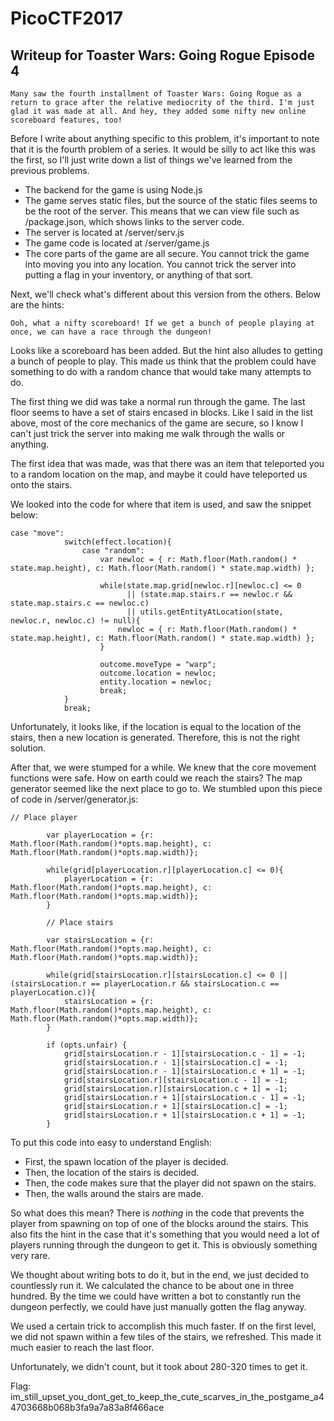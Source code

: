 # PicoCTF2017  
## Writeup for Toaster Wars: Going Rogue Episode 4  

    Many saw the fourth installment of Toaster Wars: Going Rogue as a return to grace after the relative mediocrity of the third. I'm just glad it was made at all. And hey, they added some nifty new online scoreboard features, too!

Before I write about anything specific to this problem, it's important to note that it is the fourth problem of a series. It would be silly to act like this was the first, so I'll just write down a list of things we've learned from the previous problems.  

* The backend for the game is using Node.js
* The game serves static files, but the source of the static files seems to be the root of the server. This means that we can view file such as /package.json, which shows links to the server code.
* The server is located at /server/serv.js
* The game code is located at /server/game.js
* The core parts of the game are all secure. You cannot trick the game into moving you into any location. You cannot trick the server into putting a flag in your inventory, or anything of that sort.  

Next, we'll check what's different about this version from the others. Below are the hints:  

    Ooh, what a nifty scoreboard! If we get a bunch of people playing at once, we can have a race through the dungeon!
    
Looks like a scoreboard has been added. But the hint also alludes to getting a bunch of people to play. This made us think that the problem could have something to do with a random chance that would take many attempts to do.  

The first thing we did was take a normal run through the game. The last floor seems to have a set of stairs encased in blocks. Like I said in the list above, most of the core mechanics of the game are secure, so I know I can't just trick the server into making me walk through the walls or anything.  

The first idea that was made, was that there was an item that teleported you to a random location on the map, and maybe it could have teleported us onto the stairs.  

We looked into the code for where that item is used, and saw the snippet below:  

    case "move":
                switch(effect.location){
                    case "random":
                        var newloc = { r: Math.floor(Math.random() * state.map.height), c: Math.floor(Math.random() * state.map.width) };

                        while(state.map.grid[newloc.r][newloc.c] <= 0
                              || (state.map.stairs.r == newloc.r && state.map.stairs.c == newloc.c)
                              || utils.getEntityAtLocation(state, newloc.r, newloc.c) != null){
                            newloc = { r: Math.floor(Math.random() * state.map.height), c: Math.floor(Math.random() * state.map.width) };
                        }

                        outcome.moveType = "warp";
                        outcome.location = newloc;
                        entity.location = newloc;
                        break;
                }
                break;
        
Unfortunately, it looks like, if the location is equal to the location of the stairs, then a new location is generated. Therefore, this is not the right solution.  

After that, we were stumped for a while. We knew that the core movement functions were safe. How on earth could we reach the stairs? The map generator seemed like the next place to go to. We stumbled upon this piece of code in /server/generator.js:  

    // Place player

            var playerLocation = {r: Math.floor(Math.random()*opts.map.height), c: Math.floor(Math.random()*opts.map.width)};

            while(grid[playerLocation.r][playerLocation.c] <= 0){
                playerLocation = {r: Math.floor(Math.random()*opts.map.height), c: Math.floor(Math.random()*opts.map.width)};
            }

            // Place stairs

            var stairsLocation = {r: Math.floor(Math.random()*opts.map.height), c: Math.floor(Math.random()*opts.map.width)};

            while(grid[stairsLocation.r][stairsLocation.c] <= 0 || (stairsLocation.r == playerLocation.r && stairsLocation.c == playerLocation.c)){
                stairsLocation = {r: Math.floor(Math.random()*opts.map.height), c: Math.floor(Math.random()*opts.map.width)};
            }

            if (opts.unfair) {
                grid[stairsLocation.r - 1][stairsLocation.c - 1] = -1;
                grid[stairsLocation.r - 1][stairsLocation.c] = -1;
                grid[stairsLocation.r - 1][stairsLocation.c + 1] = -1;
                grid[stairsLocation.r][stairsLocation.c - 1] = -1;
                grid[stairsLocation.r][stairsLocation.c + 1] = -1;
                grid[stairsLocation.r + 1][stairsLocation.c - 1] = -1;
                grid[stairsLocation.r + 1][stairsLocation.c] = -1;
                grid[stairsLocation.r + 1][stairsLocation.c + 1] = -1;
            }
      
To put this code into easy to understand English:  

* First, the spawn location of the player is decided.
* Then, the location of the stairs is decided.
* Then, the code makes sure that the player did not spawn on the stairs.
* Then, the walls around the stairs are made.

So what does this mean? There is *nothing* in the code that prevents the player from spawning on top of one of the blocks around the stairs. This also fits the hint in the case that it's something that you would need a lot of players running through the dungeon to get it. This is obviously something very rare.  

We thought about writing bots to do it, but in the end, we just decided to countlessly run it. We calculated the chance to be about one in three hundred. By the time we could have written a bot to constantly run the dungeon perfectly, we could have just manually gotten the flag anyway.  

We used a certain trick to accomplish this much faster. If on the first level, we did not spawn within a few tiles of the stairs, we refreshed. This made it much easier to reach the last floor.  

Unfortunately, we didn't count, but it took about 280-320 times to get it.

Flag: im_still_upset_you_dont_get_to_keep_the_cute_scarves_in_the_postgame_a44703668b068b3fa9a7a83a8f466ace
